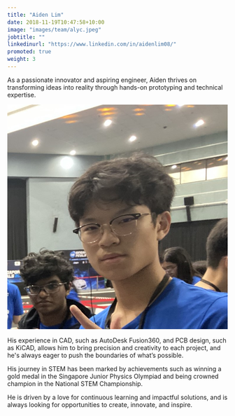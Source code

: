 ```yaml
---
title: "Aiden Lim"
date: 2018-11-19T10:47:58+10:00
image: "images/team/alyc.jpeg"
jobtitle: ""
linkedinurl: "https://www.linkedin.com/in/aidenlim08/"
promoted: true
weight: 3
---
```


As a passionate innovator and aspiring engineer, Aiden thrives on transforming ideas into reality through hands-on prototyping and technical expertise.

<img src="\images\team\alyc.jpeg">

His experience in CAD, such as AutoDesk Fusion360, and PCB design, such as KiCAD, allows him to bring precision and creativity to each project, and he's always eager to push the boundaries of what’s possible.

His journey in STEM has been marked by achievements such as winning a gold medal in the Singapore Junior Physics Olympiad and being crowned champion in the National STEM Championship.

He is driven by a love for continuous learning and impactful solutions, and is always looking for opportunities to create, innovate, and inspire.